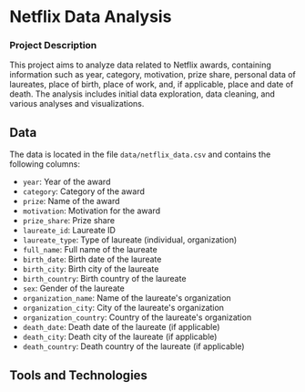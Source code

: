 # Netflix Data Analysis

### Project Description

This project aims to analyze data related to Netflix awards, containing information such as year, category, motivation, prize share, personal data of laureates, place of birth, place of work, and, if applicable, place and date of death. The analysis includes initial data exploration, data cleaning, and various analyses and visualizations.

## Data

The data is located in the file `data/netflix_data.csv` and contains the following columns:

- `year`: Year of the award
- `category`: Category of the award
- `prize`: Name of the award
- `motivation`: Motivation for the award
- `prize_share`: Prize share
- `laureate_id`: Laureate ID
- `laureate_type`: Type of laureate (individual, organization)
- `full_name`: Full name of the laureate
- `birth_date`: Birth date of the laureate
- `birth_city`: Birth city of the laureate
- `birth_country`: Birth country of the laureate
- `sex`: Gender of the laureate
- `organization_name`: Name of the laureate's organization
- `organization_city`: City of the laureate's organization
- `organization_country`: Country of the laureate's organization
- `death_date`: Death date of the laureate (if applicable)
- `death_city`: Death city of the laureate (if applicable)
- `death_country`: Death country of the laureate (if applicable)

## Tools and Technologies
